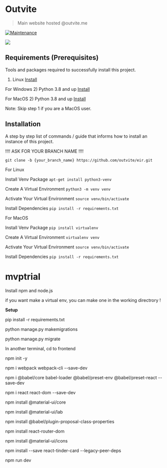 # Outvite

> Main website hosted @outvite.me

[![Maintenance](https://img.shields.io/badge/Maintained%3F-yes-green.svg)](https://GitHub.com/Naereen/StrapDown.js/graphs/commit-activity)

![](https://www.outvite.me/static/users/img/favicon.jpg)

## Requirements  (Prerequisites)
Tools and packages required to successfully install this project.

1) Linux [Install](https://youtu.be/xzgwDbe7foQ) 

For Windows 
2) Python 3.8 and up [Install](https://www.digitalocean.com/community/tutorials/how-to-install-python-3-and-set-up-a-programming-environment-on-an-ubuntu-20-04-server)

For MacOS
2) Python 3.8 and up [Install](https://docs.python-guide.org/starting/install3/osx/)

Note: Skip step 1 if you are a MacOS user.

## Installation
A step by step list of commands / guide that informs how to install an instance of this project. 

!!!! ASK FOR YOUR BRANCH NAME !!!!

`git clone -b {your_branch_name} https://github.com/outvite/eir.git`



For Linux

Install Venv Package
`apt-get install python3-venv`

Create A Virtual Environment
`python3 -m venv venv`

Activate Your Virtual Environment
`source venv/bin/activate`

Install Dependencies
`pip install -r requirements.txt`


For MacOS

Install Venv Package
`pip install virtualenv`

Create A Virtual Environment
`virtualenv venv`

Activate Your Virtual Environment
`source venv/bin/activate`

Install Dependencies
`pip install -r requirements.txt`

# mvptrial
Install npm and node.js

if you want make a virtual env, you can make one in the working directrory !

**Setup**

pip install -r requirements.txt

python manage.py makemigrations

python manage.py migrate


In another terminal, cd to frontend

npm init -y

npm i webpack webpack-cli --save-dev

npm i @babel/core babel-loader @babel/preset-env @babel/preset-react --save-dev

npm i react react-dom --save-dev

npm install @material-ui/core

npm install @material-ui/lab

npm install @babel/plugin-proposal-class-properties

npm install react-router-dom

npm install @material-ui/icons

npm install --save react-tinder-card --legacy-peer-deps 

npm run dev
